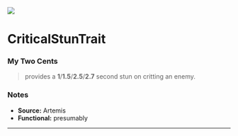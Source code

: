 ![](../../BoonIcons/Artemis_05_Large.png)
# CriticalStunTrait 

### My Two Cents
>provides a **1**/**1.5**/**2.5**/**2.7** second stun on critting an enemy.

### Notes
* **Source:** Artemis
* **Functional:** presumably

---
